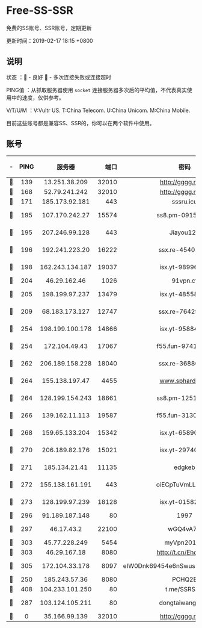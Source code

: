 # Free-SS-SSR

免费的SS账号、SSR账号，定期更新

更新时间：2019-02-17 18:15 +0800

## 说明

状态     ：🙂 - 良好 🙁 - 多次连接失败或连接超时

PING值   ：从抓取服务器使用 `socket` 连接服务器多次后的平均值，不代表真实使用中的速度，仅供参考。

V/T/U/M  ：V:Vultr US. T:China Telecom. U:China Unicom. M:China Mobile.

目前这些账号都是兼容SS、SSR的，你可以在两个软件中使用。

## 账号

|-|PING|服务器|端口|密码|加密方式|区域|V/T/U/M|
|:----:|:----:|:-----:|-----:|:----:|:----:|:----:|:----:|
|🙂|139|13.251.38.209|32010|http://gggg.rocks|chacha20|SG|9↑/8↑/9↑/8↑|
|🙂|168|52.79.241.242|32010|http://gggg.rocks|chacha20|KR|9↑/10↑/10↑/10↑|
|🙂|171|185.173.92.181|443|sssru.icu|rc4-md5|RU|10↑/10↑/10↑/10↑|
|🙂|195|107.170.242.27|15574|ss8.pm-09158696|aes-256-cfb|US|10↑/10↑/10↑/10↑|
|🙂|195|207.246.99.128|443|Jiayou123|aes-256-cfb|US|4↑/10↑/10↑/10↑|
|🙂|196|192.241.223.20|16222|ssx.re-45401447|aes-256-cfb|US|10↑/10↑/10↑/10↑|
|🙂|198|162.243.134.187|19037|isx.yt-98996106|aes-256-cfb|US|10↑/10↑/10↑/10↑|
|🙂|204|46.29.162.46|1026|91vpn.cf|rc4-md5|RU|10↑/10↑/10↑/10↑|
|🙂|205|198.199.97.237|13479|isx.yt-48558192|aes-256-cfb|US|10↑/10↑/10↑/10↑|
|🙂|209|68.183.173.127|12747|ssx.re-76429621|aes-256-cfb|US|10↑/10↑/10↑/10↑|
|🙂|254|198.199.100.178|14866|isx.yt-95884193|aes-256-cfb|US|10↑/10↑/10↑/10↑|
|🙂|254|172.104.49.43|17067|f55.fun-97414411|aes-256-cfb|SG|10↑/10↑/10↑/10↑|
|🙂|262|206.189.158.228|18040|ssx.re-36880282|aes-256-cfb|SG|10↑/10↑/10↑/10↑|
|🙂|264|155.138.197.47|4455|www.sphard.com|aes-256-cfb|US|7↓/10↑/9↓/9↑|
|🙂|264|128.199.154.243|18661|ss8.pm-12519493|aes-256-cfb|SG|10↑/10↑/10↑/10↑|
|🙂|266|139.162.11.113|19587|f55.fun-31300313|aes-256-cfb|SG|10↑/10↑/10↑/10↑|
|🙂|268|159.65.133.204|15342|isx.yt-65890670|aes-256-cfb|SG|10↑/10↑/10↑/10↑|
|🙂|270|206.189.82.176|15021|isx.yt-29740251|aes-256-cfb|SG|10↑/10↑/10↑/10↑|
|🙂|271|185.134.21.41|11135|edgkeb|aes-256-cfb|GB|9↑/8↑/10↑/8↑|
|🙂|272|155.138.161.191|443|oiECpTuVmLLxk4Ts|aes-256-cfb|US|10↑/10↑/10↑/10↑|
|🙂|273|128.199.97.239|18128|isx.yt-01582409|aes-256-cfb|SG|10↑/10↑/10↑/10↑|
|🙂|296|91.189.187.148|80|1997|chacha20|US|10↑/10↑/10↑/10↑|
|🙂|297|46.17.43.2|22100|wGQ4vA7D|aes-256-gcm|RU|6↑/10↑/10↑/10↑|
|🙂|303|45.77.228.249|5454|myVpn2019[]|rc4-md5|GB|10↑/10↑/10↑/10↑|
|🙂|303|46.29.167.18|8080|http://t.cn/EhdmTxe|rc4-md5|RU|10↑/10↑/10↑/10↑|
|🙂|305|172.104.33.178|8097|eIW0Dnk69454e6nSwuspv9DmS201tQ0D|aes-256-cfb|SG|10↑/10↑/10↑/10↑|
|🙂|250|185.243.57.36|8080|PCHQ2E|rc4-md5|US|8↑/9↑/9↑/9↑|
|🙂|408|104.233.101.250|80|t.me/SSRSUB|rc4-md5|CA|10↑/10↑/10↑/10↑|
|🙂|287|103.124.105.211|80|dongtaiwang.com|aes-256-cfb|US|9↑/10↑/10↑/10↑|
|🙁|0|35.166.99.139|32010|http://gggg.rocks|chacha20|US|10↑/10↑/10↑/10↑|
